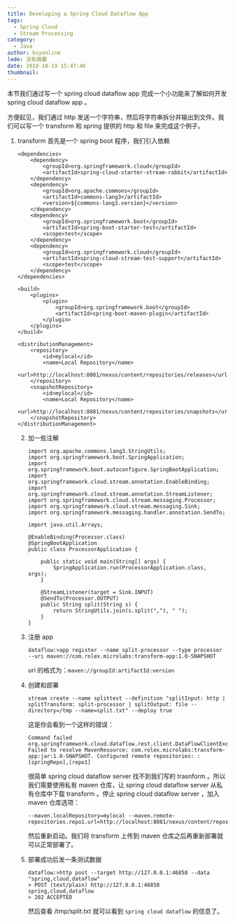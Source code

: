 ```yaml
---
title: Developing a Spring Cloud Dataflow App
tags:
  - Spring Cloud
  - Stream Processing
category:
  - Java
author: bsyonline
lede: 没有摘要
date: 2018-10-19 15:47:40
thumbnail:
---
```






本节我们通过写一个 spring cloud dataflow app 完成一个小功能来了解如何开发 spring cloud dataflow app 。

方便起见，我们通过 http 发送一个字符串，然后将字符串拆分并输出到文件。我们可以写一个 transform 和 spring 提供的 http 和 file 来完成这个例子。

1. transform 首先是一个 spring boot 程序，我们引入依赖

   ```
   <dependencies>
       <dependency>
           <groupId>org.springframework.cloud</groupId>
           <artifactId>spring-cloud-starter-stream-rabbit</artifactId>
       </dependency>
       <dependency>
           <groupId>org.apache.commons</groupId>
           <artifactId>commons-lang3</artifactId>
           <version>${commons-lang3.version}</version>
       </dependency>
       <dependency>
           <groupId>org.springframework.boot</groupId>
           <artifactId>spring-boot-starter-test</artifactId>
           <scope>test</scope>
       </dependency>
       <dependency>
           <groupId>org.springframework.cloud</groupId>
           <artifactId>spring-cloud-stream-test-support</artifactId>
           <scope>test</scope>
       </dependency>
   </dependencies>
   
   <build>
       <plugins>
           <plugin>
               <groupId>org.springframework.boot</groupId>
               <artifactId>spring-boot-maven-plugin</artifactId>
           </plugin>
       </plugins>
   </build>
   
   <distributionManagement>
       <repository>
           <id>mylocal</id>
           <name>Local Repository</name>
           <url>http://localhost:8081/nexus/content/repositories/releases</url>
       </repository>
       <snapshotRepository>
           <id>mylocal</id>
           <name>Local Repository</name>
           <url>http://localhost:8081/nexus/content/repositories/snapshots</url>
       </snapshotRepository>
   </distributionManagement>
   ```

   2. 加一些注解

      ```
      import org.apache.commons.lang3.StringUtils;
      import org.springframework.boot.SpringApplication;
      import org.springframework.boot.autoconfigure.SpringBootApplication;
      import org.springframework.cloud.stream.annotation.EnableBinding;
      import org.springframework.cloud.stream.annotation.StreamListener;
      import org.springframework.cloud.stream.messaging.Processor;
      import org.springframework.cloud.stream.messaging.Sink;
      import org.springframework.messaging.handler.annotation.SendTo;
      
      import java.util.Arrays;
      
      @EnableBinding(Processor.class)
      @SpringBootApplication
      public class ProcessorApplication {
          
          public static void main(String[] args) {
              SpringApplication.run(ProcessorApplication.class, args);
          }
          
          @StreamListener(target = Sink.INPUT)
          @SendTo(Processor.OUTPUT)
          public String split(String s) {
              return StringUtils.join(s.split(","), " ");
          }
      }
      ```

   3. 注册 app

      ```
      dataflow:>app register --name split-processor --type processor --uri maven://com.rolex.microlabs:transform-app:1.0-SNAPSHOT
      ```

      uri 的格式为：```maven://groupId:artifactId:version```

   4. 创建和部署

      ```
      stream create --name splittest --definition "splitInput: http | splitTransform: split-processor | splitOutput: file --directory=/tmp --name=split.txt" --deploy true
      ```

      这是你会看到一个这样的错误：

      ```
      Command failed org.springframework.cloud.dataflow.rest.client.DataFlowClientException: Failed to resolve MavenResource: com.rolex.microlabs:transform-app:jar:1.0-SNAPSHOT. Configured remote repositories: : [springRepo],[repo1]
      ```

      很简单 spring cloud dataflow server 找不到我们写的 trasnform 。所以我们需要使用私有 maven 仓库，让 spring cloud dataflow server 从私有仓库中下载 transform 。停止 spring cloud dataflow server ，加入 maven 仓库选项：

      ```
      --maven.localRepository=mylocal --maven.remote-repositories.repo1.url=http://localhost:8081/nexus/content/repositories/snapshots/
      ```

      然后重新启动。我们将 transform 上传到 maven 仓库之后再重新部署就可以正常部署了。

   5. 部署成功后发一条测试数据

      ```
      dataflow:>http post --target http://127.0.0.1:46858 --data "spring,cloud,dataflow"
      > POST (text/plain) http://127.0.0.1:46858 spring,cloud,dataflow
      > 202 ACCEPTED
      ```

      然后查看 /tmp/split.txt 就可以看到 ```spring cloud dataflow``` 的信息了。



